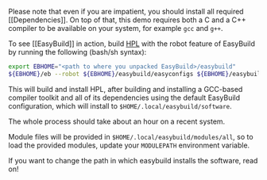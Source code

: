 Please note that even if you are impatient, you should install all required [[Dependencies]]. On top of that, this demo requires both a C and a C++ compiler to be available on your system, for example `gcc` and `g++`.

To see [[EasyBuild]] in action, build [HPL](http://www.netlib.org/benchmark/hpl/) with the robot feature of EasyBuild by running the following (bash/sh syntax):

```bash
export EBHOME="<path to where you unpacked EasyBuild>/easybuild"
${EBHOME}/eb --robot ${EBHOME}/easybuild/easyconfigs ${EBHOME}/easybuild/easyconfigs/h/HPL/HPL-2.0-goalf-1.1.0.eb
```

This will build and install HPL, after building and installing a GCC-based compiler toolkit and all of its dependencies using the default EasyBuild configuration, which will install to `$HOME/.local/easybuild/software`.

The whole process should take about an hour on a recent system.

Module files will be provided in `$HOME/.local/easybuild/modules/all`, so to load the provided modules, update your `MODULEPATH` environment variable.

If you want to change the path in which easybuild installs the software, read
on!
